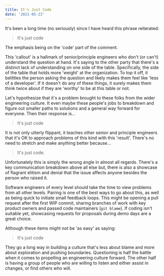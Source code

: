 ```yaml
---
title: It's Just Code
date: '2021-05-23'
---
```


It's been a long time (no seriously) since I have heard this phrase reiterated:

> It's just code

The emphasis being on the 'code' part of the comment.

This 'callout' is a hallmark of senior/principle engineers who don't (or can't) understand the question at hand.
It's saying to the other party that there's a distinct lack of understanding on one side of the table.
Specifically, the side of the table that holds more 'weight' at the organization.
To top it off, it belittles the person asking the question and likely makes them feel like 'less of a developer'.
If it doesn't do any of these things,
it surely makes them think twice about if they are 'worthy' to be at this table or not.

Let's hypothesize that it's a problem brought to these folks from the wider engineering culture.
It even maybe these people's jobs to breakdown and figure out smaller paths to solutions and a general way forward for everyone.
Then their response is...

> It's just code

It is not only utterly flippant,
it teaches other senior and principle engineers that it's OK to approach problems of this kind with this 'result'.
There's no need to stretch and make anything better because...

> It's just code.

Unfortunately this is simply the wrong angle in almost all regards.
There's a key communication breakdown above all else but,
there is also a showcase of flagrant elitism
and denial that the issue affects anyone besides the person who raised it.

Software engineers of every level should take the time to view problems from all other levels.
Pairing is one of the best ways to go about this,
as well as being quick to initiate small feedback loops.
This might be opening a pull request after the first WIP commit,
sharing branches of work with key product owners and passed code maintainers (`git blame`).
If coding isn't suitable yet, showcasing requests for proposals during demo days are a great choice.

Although these items might not be 'as easy' as saying:

> It's just code

They go a long way in building a culture that's less about blame and more about exploration and pushing boundaries.
Questioning is half the battle when it comes to propelling an engineering culture forward.
The other half is having a group of people who are willing to listen and either assist in changes,
or find others who will.
